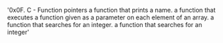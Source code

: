'0x0F. C - Function pointers a function that prints a name. a function that executes a function given as a parameter on each element of an array. a function that searches for an integer. a function that searches for an integer'
